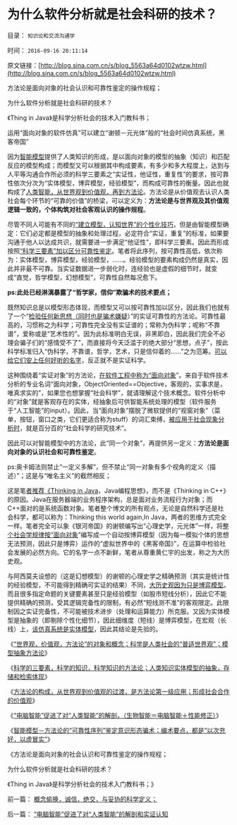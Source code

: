 # 为什么软件分析就是社会科研的技术？

目录： `知识论和交流沟通学` 

时间： `2016-09-16 20:11:14` 

原文链接：[http://blog.sina.com.cn/s/blog_5563a64d0102wtzw.html](http://blog.sina.com.cn/s/blog_5563a64d0102wtzw.html)

方法论是面向对象的社会认识和可靠性鉴定的操作规程；

为什么软件分析就是社会科研的技术？

《Thing in Java》是科学分析社会的技术入门教科书；

运用“面向对象的软件仿真”可以建立“谢顿－元光体”般的“社会时间仿真系统，黑客帝国”

因为[智能模型](../../../2014/10/16/洗脑的智能模型，核心价值观遭到冲击后的应激防御.md)提供了人类知识的形成，是以面向对象的模型的抽象（知识）和匹配反应的模型构成；而模型又可以根据其中构成要素，有多少和多大程度上，达到与人平等沟通合作所必须的科学三要素之“实证性，他证性，重复性”的要求，按可靠性依次分次为“实体模型，博弈模型，经验模型”，而构成可靠性的衡量。因此也就构成了[人类智能，从世界观到价值观，再到方法论](../../../2016/9/11/“世界观，价值观，方法论”的对象和概念；.md)。方法论是从价值观去认识人类社会每个环节的“可靠的价值”的桥梁，可以定义为：**方法论是与世界观及其价值观逻辑一致的，个体构筑对社会客观认识的操作规程**。

尽管不同人可能有不同的[“建立模型，认知世界”的个性化技巧](../../../2010/10/9/个人主义就是实证科学的心证原则.md)，但是由智能模型确定：它们必定都是模型的抽象和处理过程，必定符合“实证，重复”的标准，如果要沟通于他人以达成共识，就需要进一步满足“他证性”，即科学三要素。因此而形成按照[“科学三要素”加以区分可靠性鉴定](../../../2010/6/22/中国仍是一个理性主义的社会.md)。笔者将此序列，按可靠性高低，依次称为：实体模型，博弈模型，经验模型，……。经验模型的要素构成仍然是真实，因此并非最不可靠。当实证数据进一步弱化时，连经验也是虚假的细节时，就变成“直觉，哲学模型，幻想模型”，可靠性自然每况愈下。

**ps:此处已经淋漓暴露了“哲学家，信仰”欺骗术的技术要点；**

既然知识总是以模型形态体现，而模型又可以按可靠性加以区分，因此我们也就有了一个“[检验任何新思想（同时也是骗术嫌疑](../../../2011/2/21/科学标准和（哲学＝伪科学）.md)）”的实证可靠性的方法论。可靠性最高的，习惯称之为科学；可靠性完全没有实证谱的；常称为伪科学；呢称“不靠谱”，爱称或是“艺术性的”。因为此标准明白无误，非黑即白，因此我们完全不必理会骗子们的“感情受不了”，而直接将今天泛滥于的绝大部分“思想，点子”，按此科学标准归入“伪科学，不靠谱，哲学，艺术，只是信仰着的……”之为范筹。[可以给它们安上任何好听的名字](../../../2010/6/19/需要“公认”的都是伪科学.md)，反正就不是实证科学。

这种围绕着“实证对象”的方法论，[在软件工程中称为“面向对象](../../../2013/5/6/个人主义就是对象角色的主谓宾的“面向对象”.md)”。来自于软件技术分析的专业名词“面向对象，ObjectOriented==Objective，客观的，实事求是，唯真求实的”，如果您也想掌握“社会科学”，就请理解这个技术概念。软件分析中的“对象”就是客观存在的实体，经抽象后可供智能系统处理的模型（软件服务于“人工智能”的input）。因此，当“面向对象”摆脱了微软提供的“视窗对象”（菜单，按钮，窗口之类，它们更适合称为stuff）的词汇束缚，[被应用于社会现象分析时](../../../2014/9/29/科学逻辑中的集合论（数学）和系统论（工程技术）.md)，就是百分百的“社会科学的研究技术”。

因此可以对智能模型中的方法论，此“同一个对象”，再提供另一定义：**方法论是面向对象的认识社会和可靠性鉴定**。

ps:奥卡姆法则禁止“一定义多解”，但不禁止“同一对象有多个视角的定义（描述）”；这是与“唯名主义”的截然相反；

这是笔[者推荐《Thinking
in Java](../../../2012/2/25/《ThinkInJava》中的社会学和经济学分析.md)，Java编程思想》，而不是《Thinking in
C++》的原因。Java在服务器端的业务程序架构，总是面对业务流程行为对象；而C++面对的是系统函数对象。笔者整个博文的所有观点，无论是自然科学还是社会科学，都可以称为：Thinking
this world again,In
Java，两者的思维方式完全一样。笔者完全可以象《银河帝国》的谢顿编写出“心理史学，元光体”一样，将[整个社会学规律按“面向对象](../../../2013/4/14/面向对象的生物学，进化论，社会学，软件，编码和数学；.md)”编写成一个自动按博弈模型（因为每一模拟个体的思想无法预测，因此只是博弈）运作的“虚拟世界中的《黑客帝国》”，在运算中检验社会发展的必然方向。它的名字一点不新鲜，笔者从尊重黄仁宇的出发，称之为大历史观。

与阿西莫夫设想的（这是幻想模型）的谢顿的心理史学之精确预测（其实是统计性的经验模型，不可能得到精确可实证的结果）不同，[大历史观因为只是博弈模型](../../../2010/2/5/通过历史借古知今的正确方法.md)。而且很多指定命题的关键要素甚至只是经验模型（如股市短线分析），因此它不能提供精确的预测，受其逻辑完备性的限制，有必然“短线测不准”的客观限定。此限制因之实证完备性，不可能被技术进步（处理和运算能力）所克服。又因为实体模型是抽象的（即剔除个性化细节），因此细维度（短线）是博弈模型，在宏观（长线）上，[该仿真系统是实体模型](../../../2009/4/2/要素简化，四要素原则，仿真校准.md)，因此其结论是先验的。

《[“世界观，价值观，方法论”的对象和概念；科学是人类社会的“普适世界观”；模型抽象方法论](../../../2016/9/11/“世界观，价值观，方法论”的对象和概念；.md)》

《[科学的三要素，科学的知识，科学知识的方法论；人类知识实体模型的抽象，存储和检索体现](../../../2016/9/12/科学，科学的知识，方法论（人类智能）的唯一实现途径.md)》

《[方法论的构成，从世界观到价值观的过渡，是方法论第一级应用；形成社会合作的价值观](../../../2016/9/13/智能科学中的“方法论构成”，在智能形成中的第一级应用；.md)》

《[“电脑智能”促进了对“人类智能”的解剖，（生物智能＝电脑智能＋性能修正）](../../../2016/9/14/“电脑智能”促进了对“人类智能”的解剖和实证认知.md)》

《[智能模型－方法论的“可靠性序列”鉴定意识形态骗术；编术要点，都是“以次充好，以虚冒实”](../../../2016/9/15/智能模型(方法论)“可靠性序列”科学鉴定骗术；.md)》

《方法论是面向对象的社会认识和可靠性鉴定的操作规程；

为什么软件分析就是社会科研的技术？

《Thing in Java》是科学分析社会的技术入门教科书；》

前一篇： [概念偷换，诚信，绝交，与妥协的科学定义；](../../../2016/9/18/概念偷换，诚信，绝交，与妥协的科学定义；.md)

后一篇： [“电脑智能”促进了对“人类智能”的解剖和实证认知](../../../2016/9/14/“电脑智能”促进了对“人类智能”的解剖和实证认知.md)

